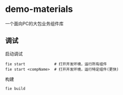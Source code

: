 # demo-materials

一个面向PC的大包业务组件库

## 调试
启动调试

```
fie start             # 打开开发环境，运行所有组件
fie start <compName>  # 打开开发环境，运行特定组件(更快)
```

构建

```
fie build
```

